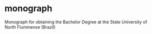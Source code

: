 # monograph
Monograph for obtaining the Bachelor Degree at the State University of North Fluminense (Brazil)
